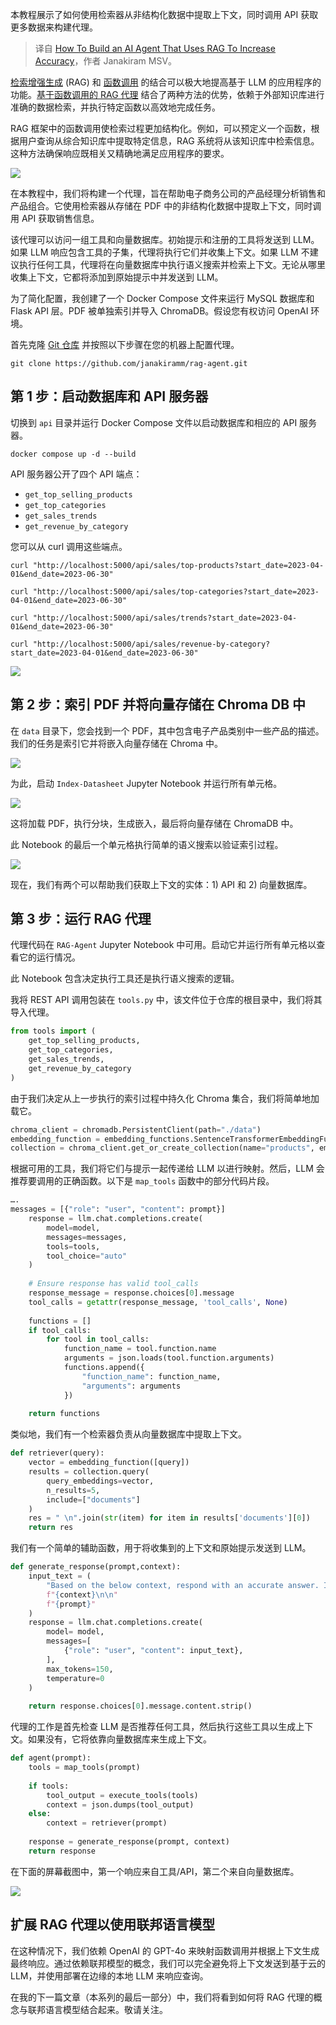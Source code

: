 
<!--
title: 如何使用RAG构建准确率更高的AI代理
cover: https://cdn.thenewstack.io/media/2024/07/e25239a7-rick-rothenberg-x3mylqmg9u8-unsplash.jpg
-->

本教程展示了如何使用检索器从非结构化数据中提取上下文，同时调用 API 获取更多数据来构建代理。

> 译自 [How To Build an AI Agent That Uses RAG To Increase Accuracy](https://thenewstack.io/how-to-build-an-ai-agent-that-uses-rag-to-increase-accuracy/)，作者 Janakiram MSV。

[检索增强生成](https://thenewstack.io/retrieval-augmented-generation-for-llms/) (RAG) 和 [函数调用](https://thenewstack.io/a-comprehensive-guide-to-function-calling-in-llms/) 的结合可以极大地提高基于 LLM 的应用程序的功能。[基于函数调用的 RAG 代理](https://thenewstack.io/federated-language-models-slms-at-the-edge-plus-cloud-llms/) 结合了两种方法的优势，依赖于外部知识库进行准确的数据检索，并执行特定函数以高效地完成任务。

RAG 框架中的函数调用使检索过程更加结构化。例如，可以预定义一个函数，根据用户查询从综合知识库中提取特定信息，RAG 系统将从该知识库中检索信息。这种方法确保响应既相关又精确地满足应用程序的要求。

![](https://cdn.thenewstack.io/media/2024/05/5026cffa-rag_function_call-1024x835.jpeg)

在本教程中，我们将构建一个代理，旨在帮助电子商务公司的产品经理分析销售和产品组合。它使用检索器从存储在 PDF 中的非结构化数据中提取上下文，同时调用 API 获取销售信息。

该代理可以访问一组工具和向量数据库。初始提示和注册的工具将发送到 LLM。如果 LLM 响应包含工具的子集，代理将执行它们并收集上下文。如果 LLM 不建议执行任何工具，代理将在向量数据库中执行语义搜索并检索上下文。无论从哪里收集上下文，它都将添加到原始提示中并发送到 LLM。

为了简化配置，我创建了一个 Docker Compose 文件来运行 MySQL 数据库和 Flask API 层。PDF 被单独索引并导入 ChromaDB。假设您有权访问 OpenAI 环境。

首先克隆 [Git 仓库](https://github.com/janakiramm/rag-agent) 并按照以下步骤在您的机器上配置代理。

```
git clone https://github.com/janakiramm/rag-agent.git
```

## 第 1 步：启动数据库和 API 服务器

切换到 `api` 目录并运行 Docker Compose 文件以启动数据库和相应的 API 服务器。

```
docker compose up -d --build
```

API 服务器公开了四个 API 端点：

*   `get_top_selling_products`
*   `get_top_categories`
*   `get_sales_trends`
*   `get_revenue_by_category`

您可以从 curl 调用这些端点。

```
curl "http://localhost:5000/api/sales/top-products?start_date=2023-04-01&end_date=2023-06-30"

curl "http://localhost:5000/api/sales/top-categories?start_date=2023-04-01&end_date=2023-06-30"

curl "http://localhost:5000/api/sales/trends?start_date=2023-04-01&end_date=2023-06-30"

curl "http://localhost:5000/api/sales/revenue-by-category?start_date=2023-04-01&end_date=2023-06-30"
```

![](https://cdn.thenewstack.io/media/2024/07/29eef344-rag-agent-1-1024x399.png)

## 第 2 步：索引 PDF 并将向量存储在 Chroma DB 中

在 `data` 目录下，您会找到一个 PDF，其中包含电子产品类别中一些产品的描述。我们的任务是索引它并将嵌入向量存储在 Chroma 中。

![](https://cdn.thenewstack.io/media/2024/07/b89aa059-rag-agent-2-801x1024.jpeg)

为此，启动 `Index-Datasheet` Jupyter Notebook 并运行所有单元格。

![](https://cdn.thenewstack.io/media/2024/07/9610f06e-rag-agent-3-1024x257.jpeg)

这将加载 PDF，执行分块，生成嵌入，最后将向量存储在 ChromaDB 中。

此 Notebook 的最后一个单元格执行简单的语义搜索以验证索引过程。

![](https://cdn.thenewstack.io/media/2024/07/533f8826-rag-agent-4-1024x347.jpeg)

现在，我们有两个可以帮助我们获取上下文的实体：1) API 和 2) 向量数据库。

## 第 3 步：运行 RAG 代理

代理代码在 `RAG-Agent` Jupyter Notebook 中可用。启动它并运行所有单元格以查看它的运行情况。

此 Notebook 包含决定执行工具还是执行语义搜索的逻辑。

我将 REST API 调用包装在 `tools.py` 中，该文件位于仓库的根目录中，我们将其导入代理。

```python
from tools import (
    get_top_selling_products,
    get_top_categories,
    get_sales_trends,
    get_revenue_by_category
)
```

由于我们决定从上一步执行的索引过程中持久化 Chroma 集合，我们将简单地加载它。

```python
chroma_client = chromadb.PersistentClient(path="./data")
embedding_function = embedding_functions.SentenceTransformerEmbeddingFunction(model_name="all-MiniLM-L6-v2")
collection = chroma_client.get_or_create_collection(name="products", embedding_function=embedding_function)
```

根据可用的工具，我们将它们与提示一起传递给 LLM 以进行映射。然后，LLM 会推荐要调用的正确函数。以下是 `map_tools` 函数中的部分代码片段。

```python
….
messages = [{"role": "user", "content": prompt}]
    response = llm.chat.completions.create(
        model=model,
        messages=messages,
        tools=tools,
        tool_choice="auto"
    )
    
    # Ensure response has valid tool_calls
    response_message = response.choices[0].message
    tool_calls = getattr(response_message, 'tool_calls', None)
 
    functions = []
    if tool_calls:
        for tool in tool_calls:
            function_name = tool.function.name
            arguments = json.loads(tool.function.arguments)
            functions.append({
                "function_name": function_name,
                "arguments": arguments
            })
 
    return functions
```
类似地，我们有一个检索器负责从向量数据库中提取上下文。

```python
def retriever(query):
    vector = embedding_function([query])
    results = collection.query(    
        query_embeddings=vector,
        n_results=5,
        include=["documents"]
    )
    res = " \n".join(str(item) for item in results['documents'][0])
    return res
```

我们有一个简单的辅助函数，用于将收集到的上下文和原始提示发送到 LLM。

```python
def generate_response(prompt,context):
    input_text = (
        "Based on the below context, respond with an accurate answer. If you don't find the answer within the context, say I do not know. Don't repeat the question\n\n"
        f"{context}\n\n"
        f"{prompt}"
    )
    response = llm.chat.completions.create(
        model= model,
        messages=[
            {"role": "user", "content": input_text},
        ],
        max_tokens=150,
        temperature=0
    )
 
    return response.choices[0].message.content.strip()
```

代理的工作是首先检查 LLM 是否推荐任何工具，然后执行这些工具以生成上下文。如果没有，它将依靠向量数据库来生成上下文。

```python
def agent(prompt):
    tools = map_tools(prompt)
    
    if tools:    
        tool_output = execute_tools(tools)
        context = json.dumps(tool_output)       
    else:
        context = retriever(prompt)
        
    response = generate_response(prompt, context)
    return response
```

在下面的屏幕截图中，第一个响应来自工具/API，第二个来自向量数据库。

![](https://cdn.thenewstack.io/media/2024/07/ba23bae1-rag-agent-5-1024x289.jpeg)

## 扩展 RAG 代理以使用联邦语言模型

在这种情况下，我们依赖 OpenAI 的 GPT-4o 来映射函数调用并根据上下文生成最终响应。通过依赖联邦模型的概念，我们可以完全避免将上下文发送到基于云的 LLM，并使用部署在边缘的本地 LLM 来响应查询。

在我的下一篇文章（本系列的最后一部分）中，我们将看到如何将 RAG 代理的概念与联邦语言模型结合起来。敬请关注。